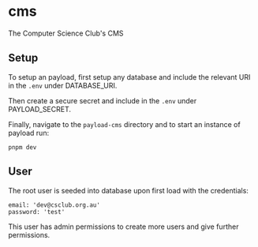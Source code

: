 # cms
The Computer Science Club's CMS


## Setup
To setup an payload, first setup any database and include the relevant URI in the `.env` under DATABASE_URI. 

Then create a secure secret and include in the `.env` under PAYLOAD_SECRET. 

Finally, navigate to the `payload-cms` directory and to start an instance of payload run:
```
pnpm dev
```

## User
The root user is seeded into database upon first load with the credentials:
```
email: 'dev@csclub.org.au'
password: 'test'
```

This user has admin permissions to create more users and give further permissions.